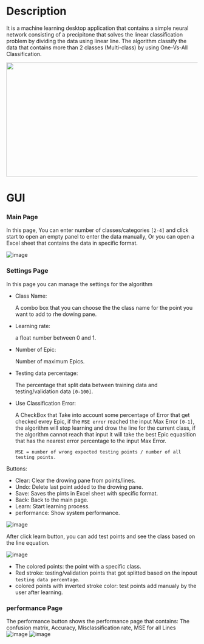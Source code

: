 # Description

It is a machine learning desktop application that contains a simple neural network consisting of a precipitone that solves the linear classification problem by dividing the data using linear line.
The algorithm classify the data that contains more than 2 classes (Multi-class) by using One-Vs-All Classification.

<img src="https://user-images.githubusercontent.com/103585755/183695881-49cba57c-86cb-4341-b336-c3df3f2b990e.png" width="600" height="300">

# GUI

### Main Page

  In this page, You can enter number of classes/categories `[2-4]` and click start to open an empty panel to enter the data manually, Or you can open a Excel sheet that contains the data in specific format.
  
  ![image](https://user-images.githubusercontent.com/103585755/183696738-b6219563-7664-499f-87e5-a72acf643cd4.png)


### Settings Page

  In this page you can manage the settings for the algorithm
  
  * Class Name:
  
      A combo box that you can choose the the class name for the point you want to add to rhe dowing pane.
  * Learning rate: 
  
      a float number between 0 and 1.
  * Number of Epic:
  
      Number of maximum Epics.
  * Testing data percentage:
  
      The percentage that split data between training data and testing/validation data `[0-100]`.
  * Use Classification Error:
  
      A CheckBox that Take into account some percentage of Error that get checked evrey Epic, if the `MSE error` reached the input Max Error `[0-1]`, the algorithm will stop learning and drow the line for the current class, if the algorithm cannot reach that input it will take the best Epic equasition that has the nearest error percentage to the input Max Error.
    ```
    MSE = number of wrong expected testing points / number of all testing points.
    ```
  Buttons:
  
  * Clear: Clear the drowing pane from points/lines.
  * Undo: Delete last point added to the drowing pane.
  * Save: Saves the pints in Excel sheet with specific format.
  * Back: Back to the main page.
  * Learn: Start learning process.
  * performance: Show system performance.

![image](https://user-images.githubusercontent.com/103585755/183707911-f962e7ba-ecef-4d0b-8cbc-fe063459de2c.png)

After click learn button, you can add test points and see the class based on the line equation.

![image](https://user-images.githubusercontent.com/103585755/183708694-899f0739-49bc-40a9-905f-fa6c69aba388.png)

  * The colored points: the point with a specific class.
  * Red stroke: testing/validation points that got splitted based on the inpout `testing data percentage`.
  * colored points with inverted stroke color: test points add manualy by the user after learning.

### performance Page
  
  The performance button shows the performance page that contains: The confusion matrix, Accuracy, Misclassification rate, MSE for all Lines
![image](https://user-images.githubusercontent.com/103585755/183710310-cf10b773-973d-4306-ab0d-4ab8c060fcdb.png)
![image](https://user-images.githubusercontent.com/103585755/183710683-c2eaa1fa-2482-4475-a074-8ff044b97687.png)



